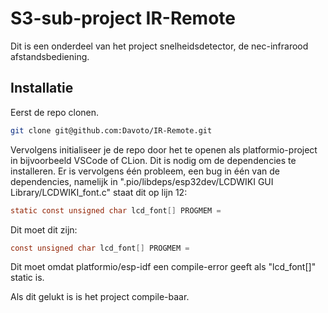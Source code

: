 # S3-sub-project IR-Remote

Dit is een onderdeel van het project snelheidsdetector, de nec-infrarood afstandsbediening.

## Installatie

Eerst de repo clonen.

```bash
git clone git@github.com:Davoto/IR-Remote.git
```

Vervolgens initialiseer je de repo door het te openen als platformio-project in bijvoorbeeld VSCode of CLion. Dit is
nodig om de dependencies te installeren. Er is vervolgens één probleem, een bug in één van de dependencies, namelijk in 
".pio/libdeps/esp32dev/LCDWIKI GUI Library/LCDWIKI_font.c" staat dit op lijn 12:

```c
static const unsigned char lcd_font[] PROGMEM =
```

Dit moet dit zijn:

```c
const unsigned char lcd_font[] PROGMEM =
```

Dit moet omdat platformio/esp-idf een compile-error geeft als "lcd_font[]" static is.

Als dit gelukt is is het project compile-baar.